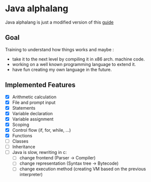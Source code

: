 # Java alphalang

Java alphalang is just a modified version of this [guide](https://www.craftinginterpreters.com)

## Goal
Training to understand how things works and maybe :
- take it to the next level by compiling it in x86 arch. machine code.
- working on a well known programming language to extend it.
- have fun creating my own language in the future.


## Implemented Features

- [x] Arithmetic calculation
- [x] File and prompt input
- [x] Statements
- [x] Variable declaration
- [x] Variable assignment
- [x] Scoping
- [x] Control flow (if, for, while, ...)
- [x] Functions
- [ ] Classes
- [ ] Inheritance
- [ ] Java is slow, rewriting in c:
  - [ ] change frontend (Parser -> Compiler) 
  - [ ] change representation (Syntax tree -> Bytecode)
  - [ ] change execution method (creating VM based on the previous interpreter)